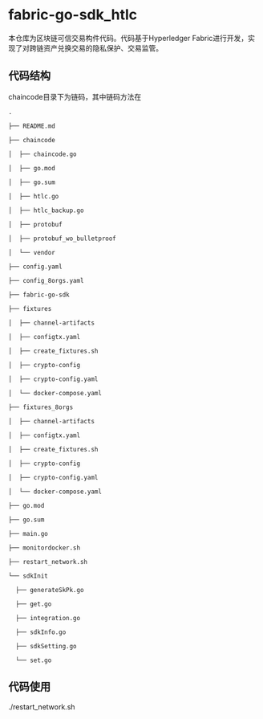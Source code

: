# fabric-go-sdk_htlc
本仓库为区块链可信交易构件代码。代码基于Hyperledger Fabric进行开发，实现了对跨链资产兑换交易的隐私保护、交易监管。

## 代码结构
chaincode目录下为链码，其中链码方法在





```
.

├── README.md

├── chaincode

│  ├── chaincode.go

│  ├── go.mod

│  ├── go.sum

│  ├── htlc.go

│  ├── htlc_backup.go

│  ├── protobuf

│  ├── protobuf_wo_bulletproof

│  └── vendor

├── config.yaml

├── config_8orgs.yaml

├── fabric-go-sdk

├── fixtures

│  ├── channel-artifacts

│  ├── configtx.yaml

│  ├── create_fixtures.sh

│  ├── crypto-config

│  ├── crypto-config.yaml

│  └── docker-compose.yaml

├── fixtures_8orgs

│  ├── channel-artifacts

│  ├── configtx.yaml

│  ├── create_fixtures.sh

│  ├── crypto-config

│  ├── crypto-config.yaml

│  └── docker-compose.yaml

├── go.mod

├── go.sum

├── main.go

├── monitordocker.sh

├── restart_network.sh

└── sdkInit

  ├── generateSkPk.go

  ├── get.go

  ├── integration.go

  ├── sdkInfo.go

  ├── sdkSetting.go

  └── set.go
```



## 代码使用
./restart_network.sh 
